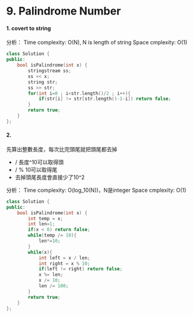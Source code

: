 # 9. Palindrome Number
#### 1. covert to string
分析：
Time complexity: O(N), N is length of string
Space cmplexity: O(1)
```c++
class Solution {
public:
    bool isPalindrome(int x) {
        stringstream ss;
        ss << x;
        string str;
        ss >> str;
        for(int i=0 ; i<str.length()/2 ; i++){
            if(str[i] != str[str.length()-1-i]) return false;
        }
        return true;
    }
};
```

#### 2.
先算出整數長度，每次比完頭尾就把頭尾都去掉
- / 長度^10可以取得頭
- / % 10可以取得尾
- 去掉頭尾長度會直接少了10^2

分析：
Time complexity: O(log_10(N))，N是integer
Space cmplexity: O(1)

```c++
class Solution {
public:
    bool isPalindrome(int x) {
        int temp = x;
        int len=1;
        if(x < 0) return false;
        while(temp /= 10){
            len*=10;
        }
        while(x){
            int left = x / len;
            int right = x % 10;
            if(left != right) return false;
            x %= len;
            x /= 10;
            len /= 100;
        }
        return true;
    }
};
```
